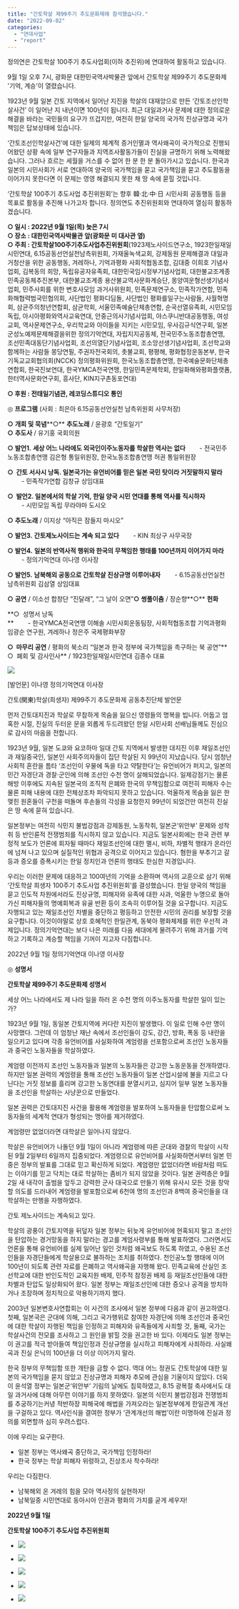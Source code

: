 ```yaml
---
title: "간토학살 제99주기 추도문화제에 참석했습니다."
date: "2022-09-02"
categories: 
  - "연대사업"
  - "report"
---
```


정의연은 간토학살 100주기 추도사업회(이하 추진위)에 연대하여 활동하고 있습니다.

9월 1일 오후 7시, 광화문 대한민국역사박물관 앞에서 간토학살 제99주기 추도문화제 '기억, 계승'이 열렸습니다.

1923년 9월 일본 간토 지역에서 일어난 지진을 학살의 대재앙으로 만든 ‘간토조선인학살사건’ 이 일어난 지 내년이면 100년이 됩니다. 최근 대일과거사 문제에 대한 정의로운 해결을 바라는 국민들의 요구가 뜨겁지만, 여전히 한일 양국의 국가적 진상규명과 국가책임은 답보상태에 있습니다.

‘간토조선인학살사건’에 대한 일제의 체계적 증거인멸과 역사왜곡이 국가적으로 진행되어왔던 상황 속에 일부 연구자들과 지역조사활동가들이 진실을 규명하기 위해 노력해왔습니다. 그러나 흐르는 세월을 거스를 수 없어 한 분 한 분 돌아가시고 있습니다. 한국과 일본의 시민사회가 서로 연대하여 양국의 국가책임을 묻고 국가책임을 묻고 추도활동을 이어가지 못한다면 이 문제는 영영 해결되지 못한 채 땅 속에 묻힐 것입니다.

‘간토학살 100주기 추도사업 추진위원회’는 향후 韓·北·中·日 시민사회 공동행동 등을 목표로 활동을 추진해 나가고자 합니다. 정의연도 추진위원회와 연대하여 열심히 활동하겠습니다.

**○ 일시 : 2022년 9월 1일(목) 늦은 7시**  
**○ 장소 : 대한민국역사박물관 앞(광화문 미 대사관 옆)  
○ 주최 : 간토학살100주기추도사업추진위원회**(1923제노사이드연구소, 1923한일재일시민연대, 6.15공동선언실천남측위원회, 가재울녹색교회, 강제동원 문제해결과 대일과거청산을 위한 공동행동, 겨레하나, 기억과평화 사회적협동조합, 김대중 이희호 기념사업회, 김복동의 희망, 독립유공자유족회, 대한민국임시정부기념사업회, 대한불교조계종 민족공동체추진본부, 대한불교조계종 용산불교역사문화계승단, 몽양여운형선생기념사업회, 민주사회를 위한 변호사모임 과거사위원회, 민족문제연구소, 민족작가연합, 민족화해협력범국민협의회, 사단법인 평화디딤돌, 사단법인 평화를일구는사람들, 사월혁명회, 삼균주의청년연합회, 삼균학회, 서울민족예술단체총연합, 순국선열유족회, 시민모임 독립, 아시아평화와역사교육연대, 안중근의사기념사업회, 야스쿠니반대공동행동, 여성교회, 역사문제연구소, 우리학교와 아이들을 지키는 시민모임, 우사김규식연구회, 일본군성노예제문제해결을위한 정의기억연대, 자립지지공동체, 전국민주노동조합총연맹, 조선민족대동단기념사업회, 조선의열단기념사업회, 조소앙선생기념사업회, 조선학교와 함께하는 사람들 몽당연필, 주권자전국회의, 촛불교회, 평평해, 평화협정운동본부, 한국기독교교회협의회(NCCK) 정의평화위원회, 한국노동조합총연맹, 한국예술문화단체총연합회, 한국진보연대, 한국YMCA전국연맹, 한일민족문제학회, 한일화해와평화플랫폼, 한터역사문화연구회, 흥사단, KIN지구촌동포연대)

**○ 후원 : 전태일기념관, 레코딩스튜디오 통인**

◎ **프로그램** (사회 : 최은아 6.15공동선언실천 남측위원회 사무처장)

**○** **개회 및 묵념****○** **추도노래** / 윤광호 “간토일기”  
**○** **추도사** / 유기홍 국회의원

**○** **발언1.** **세상 어느 나라에도 외국인이주노동자를 학살한 역사는 없다**        - 전국민주노동조합총연맹 김은형 통일위원장, 한국노동조합총연맹 허권 통일위원장

**○  간토 서사시 낭독. 일본국가는 유언비어를 믿은 일본 국민 탓이라 거짓말하지 말라**  
        - 민족작가연합 김창규 상임대표

**○  발언2. 일본에서의 학살 기억, 한일 양국 시민 연대를 통해 역사를 직시하자**  
        - 시민모임 독립 무라야마 도시오

**○** **추도노래** / 이지상 “아직은 잠들지 마시오”

**○** **발언3.** **간토제노사이드는 계속 되고 있다**        - KIN 최상구 사무국장

**○** **발언4.** **일본의 반역사적 행위와 한국의 무책임한 행태를 100년까지 이어가지 마라**  
        - 정의기억연대 이나영 이사장

**○** **발언5.** **남북해외 공동으로 간토학살 진상규명 이루어내자**        - 6.15공동선언실천 남측위원회 김삼열 상임대표

**○** **공연** / 이소선 합창단 “진달래”, “그 날이 오면”**○** **썽풀이춤** / 장순향**○** **헌화**

**○  성명서 낭독  
**        - 한국YMCA전국연맹 이해솔 시민사회운동팀장, 사회적협동조합 기억과평화 임광순 연구원, 겨레하나 정은주 국제평화부장

**○  마무리 공연** / 평화의 북소리 “일본과 한국 정부에 국가책임을 촉구하는 북 공연”**  
○  폐회 및 감사인사** / 1923한일재일시민연대 김종수 대표

![](https://lh4.googleusercontent.com/KQRKD1gec3Vuej0WwJySDrfPXiOTYd_BtOEpvnkBV0cA0KnnCjj45SnY8Vxly88HOeQ3aR6Vcuk7UtotnuwrRS2zGFQlMvNAUdF2dLrmKdPYR0KG2_N0wFPOrhzYEQ9d_loodZK2mCr32V2PBLwV7Gvc096kcO9tHG8eXVDj-jcQRSU4TO06YeY0UQ)

\[발언문\] 이나영 정의기억연대 이사장

간토(関東)학살(희생자) 제99주기 추도문화제 공동추진단체 발언문

먼저 간토대지진과 학살로 무참하게 목숨을 잃으신 영령들의 명복을 빕니다. 어둡고 엄혹한 시절, 진실의 두터운 문을 외롭게 두드려왔던 한일 시민사회 선배님들께도 진심으로 감사의 마음을 전합니다.

1923년 9월, 일본 도쿄와 요코하마 일대 간토 지역에서 발생한 대지진 이후 재일조선인과 재일중국인, 일본인 사회주의자들이 집단 학살된 지 99년이 지났습니다. 당시 엄청난 사회적 혼란을 틈타 ‘조선인이 우물에 독을 타고 약탈한다’는 유언비어가 퍼지고, 일본의 민간 자경단과 경찰·군인에 의해 조선인 수천 명이 살해되었습니다. 일제강점기는 물론 해방 이후에도 지속된 일본국의 조직적 은폐와 한국의 무책임함으로 여전히 피해자 수는 물론 피해 내용에 대한 전체상조차 파악되지 못하고 있습니다. 억울하게 목숨을 잃은 한 맺힌 원혼들이 구천을 떠돌며 후손들의 각성을 요청한지 99년이 되었건만 여전히 진실은 땅 속에 묻혀 있습니다.

일본정부는 여전히 식민지 불법강점과 강제동원, 노동착취, 일본군‘위안부’ 문제와 성착취 등 반인륜적 전쟁범죄를 직시하지 않고 있습니다. 지금도 일본사회에는 한국 관련 부정적 보도가 언론에 회자될 때마다 재일조선인에 대한 멸시, 비하, 차별적 행태가 온라인에 넘쳐 나고 있으며 실질적인 위협과 공격으로 이어지고 있습니다. 혐한을 부추기고 갈등과 증오를 증폭시키는 한일 정치인과 언론의 행태도 한심한 지경입니다.

우리는 이러한 문제에 대응하고 100여년의 기억을 소환하며 역사의 교훈으로 삼기 위해 ‘간토학살 희생자 100주기 추도사업 추진위원회’를 결성했습니다. 한일 양국의 책임을 묻고 인도적 차원에서라도 진상규명, 피해자와 유족에 대한 사과, 억울한 누명으로 돌아가신 피해자들의 명예회복과 유골 반환 등이 조속히 이루어질 것을 요구합니다. 지금도 자행되고 있는 재일조선인 차별을 중단하고 평등하고 안전한 시민의 권리를 보장할 것을 요구합니다. 이것이야말로 상호 호혜적인 한일관계, 동북아 평화체제를 위한 우선적 과제입니다. 정의기억연대는 보다 나은 미래를 다음 세대에게 물려주기 위해 과거를 기억하고 기록하고 계승할 책임을 기꺼이 지고자 다짐합니다.

2022년 9월 1일 정의기억연대 이나영 이사장

◎ **성명서**

**간토학살 제99주기 추도문화제 성명서**

세상 어느 나라에서도 제 나라 일을 하러 온 수천 명의 이주노동자를 학살한 일이 있는가?

1923년 9월 1일, 동일본 간토지역에 커다란 지진이 발생했다. 이 일로 인해 수만 명이 사망했다. 그런데 이 엄청난 재난 속에서 조선인들이 강도, 강간, 방화, 폭동 등 내란을 일으키고 있다며 각종 유언비어를 사실화하여 계엄령을 선포함으로써 조선인 노동자들과 중국인 노동자들을 학살하였다.

계엄령 이전까지 조선인 노동자들과 일본의 노동자들은 강고한 노동운동을 전개하였다. 하지만 일본 권력의 계엄령을 통해 조선인 노동자들이 일본 산업시설에 불을 지르고 다닌다는 거짓 정보를 흘리며 강고한 노동연대를 분열시키고, 심지어 일부 일본 노동자들을 조선인을 학살하는 사냥꾼으로 만들었다.

일본 권력은 간토대지진 사건을 활용해 계엄령을 발포하여 노동자들을 탄압함으로써 노동자들의 세계적 연대가 형성되는 맹아를 제거하였다.

계엄령만 없었더라면 대학살은 일어나지 않았다.

학살은 유언비어가 나돌던 9월 1일이 아니라 계엄령에 따른 군대와 경찰의 학살이 시작된 9월 2일부터 6일까지 집중되었다. 계엄령으로 유언비어를 사실화하면서부터 일본 민중은 정부의 발표를 그대로 믿고 확신하게 되었다. 계엄령만 없었더라면 바람처럼 떠도는 이야기를 믿고 닥치는 대로 학살하는 좀비가 되지 않았을 것이다. 일본 권력층은 9월 2일 새 내각이 출범을 앞두고 강력한 군사 대국으로 만들기 위해 유사시 모든 것을 장악할 의도를 드러내어 계엄령을 발포함으로써 6천여 명의 조선인과 8백여 중국인들을 대학살하는 만행을 자행하였다.

간토 제노사이드는 계속되고 있다.

학살의 광풍이 간토지역을 뒤덮자 일본 정부는 뒤늦게 유언비어에 현혹되지 말고 조선인을 탄압하는 경거망동을 하지 말라는 경고를 계엄사령부를 통해 발표하였다. 그러면서도 언론을 통해 유언비어를 실제 일어난 일인 것처럼 왜곡보도 하도록 하였고, 수용된 조선인들을 자경단들에게 학살용으로 불하하는 조치를 취하였다. 천인공노할 행태에 이어 100년이 되도록 관련 자료를 은폐하고 역사왜곡을 자행해 왔다. 민족교육에 산실인 조선학교에 대한 반인도적인 교육지원 배제, 민주적 참정권 배제 등 재일조선인들에 대한 차별과 탄압도 일상화되어 왔다. 일본 정부는 재일조선인에 대한 증오나 공격을 방치하거나 조장하며 정치적으로 악용하기까지 했다.

2003년 일본변호사연합회는 이 사건의 조사에서 일본 정부에 다음과 같이 권고하였다. 첫째, 일본국은 군대에 의해, 그리고 국가행위로 참여한 자경단에 의해 조선인과 중국인에 대한 학살이 자행된 책임을 인정하고 피해자와 유족들에게 사죄할 것, 둘째, 국가는 학살사건의 전모를 조사하고 그 원인을 밝힐 것을 권고한 바 있다. 이제라도 일본 정부는 이 권고를 적극 받아들여 책임인정과 진상규명을 실시하고 피해자에게 사죄하라. 사실왜곡과 진실 은닉의 100년을 더 이상 이어가지 말라.

한국 정부의 무책임함 또한 개탄을 금할 수 없다. 역대 어느 정권도 간토학살에 대한 일본의 국가책임을 묻지 않았고 진상규명과 피해자 추모에 관심을 기울이지 않았다. 더욱이 윤석열 정부는 일본군‘위안부’ 기림의 날에도 침묵하였고, 8.15 광복절 축사에서도 대일 과거사에 대해 아무런 이야기를 하지 못하였다. 일본의 식민지 불법강점과 전쟁범죄를 추궁하기는커녕 적반하장 피해국에 해법을 가져오라는 일본정부에게 한일관계 개선을 구걸하고 있다. 역사인식을 결여한 정부가 ‘관계개선의 해법’이란 미명하에 진실과 정의를 외면할까 심히 우려스럽다.

이에 우리는 요구한다.

- 일본 정부는 역사왜곡 중단하고, 국가책임 인정하라!
- 한국 정부는 학살 피해자 위령하고, 진상조사 착수하라!

우리는 다짐한다.

- 남북해외 온 겨레의 힘을 모아 역사정의 실현하자!
- 남북일중 시민연대로 동아시아 인권과 평화의 가치를 굳게 세우자!

**2022년 9월 1일**

**간토학살 100주기 추도사업 추진위원회**

- ![](https://r2.womenandwar.net/2022/09/photo_2022-09-02_16-23-29-1024x746.jpg)
    
- ![](https://r2.womenandwar.net/2022/09/photo_2022-09-02_16-23-36-1024x756.jpg)
    
- ![](https://r2.womenandwar.net/2022/09/photo_2022-09-01_20-06-13-2-1024x577.jpg)
    
- ![](https://r2.womenandwar.net/2022/09/photo_2022-09-01_20-06-14-2-1024x577.jpg)
    
- ![](https://r2.womenandwar.net/2022/09/photo_2022-09-01_22-16-40-478x1024.jpg)
